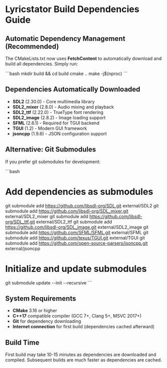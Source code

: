 # Lyricstator Build Dependencies Guide

## Automatic Dependency Management (Recommended)

The CMakeLists.txt now uses **FetchContent** to automatically download and build all dependencies. Simply run:

\`\`\`bash
mkdir build && cd build
cmake ..
make -j$(nproc)
\`\`\`

## Dependencies Automatically Downloaded

- **SDL2** (2.30.0) - Core multimedia library
- **SDL2_mixer** (2.8.0) - Audio mixing and playback
- **SDL2_ttf** (2.22.0) - TrueType font rendering
- **SDL2_image** (2.8.2) - Image loading support
- **SFML** (2.6.1) - Required for TGUI backend
- **TGUI** (1.2) - Modern GUI framework
- **jsoncpp** (1.9.6) - JSON configuration support

## Alternative: Git Submodules

If you prefer git submodules for development:

\`\`\`bash
# Add dependencies as submodules
git submodule add https://github.com/libsdl-org/SDL.git external/SDL2
git submodule add https://github.com/libsdl-org/SDL_mixer.git external/SDL2_mixer
git submodule add https://github.com/libsdl-org/SDL_ttf.git external/SDL2_ttf
git submodule add https://github.com/libsdl-org/SDL_image.git external/SDL2_image
git submodule add https://github.com/SFML/SFML.git external/SFML
git submodule add https://github.com/texus/TGUI.git external/TGUI
git submodule add https://github.com/open-source-parsers/jsoncpp.git external/jsoncpp

# Initialize and update submodules
git submodule update --init --recursive
\`\`\`

## System Requirements

- **CMake** 3.16 or higher
- **C++17** compatible compiler (GCC 7+, Clang 5+, MSVC 2017+)
- **Git** for dependency downloading
- **Internet connection** for first build (dependencies cached afterward)

## Build Time

First build may take 10-15 minutes as dependencies are downloaded and compiled. Subsequent builds are much faster as dependencies are cached.
